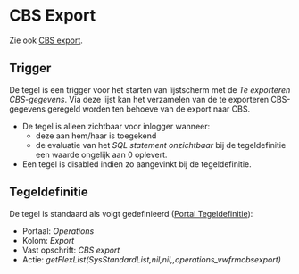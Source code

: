 # CBS Export

Zie ook [CBS export](/docs/probleemoplossing/programmablokken/cbs_export.md).

## Trigger

De tegel is een trigger voor het starten van lijstscherm met de *Te exporteren CBS-gegevens*. Via deze lijst kan het verzamelen van de te exporteren CBS-gegevens geregeld worden ten behoeve van de export naar CBS.

  * De tegel is alleen zichtbaar voor inlogger wanneer: 
    * deze aan hem/haar is toegekend 
    * de evaluatie van het *SQL statement onzichtbaar* bij de tegeldefinitie een waarde ongelijk aan 0 oplevert. 
  * Een tegel is disabled indien zo aangevinkt bij de tegeldefinitie.

## Tegeldefinitie

De tegel is standaard als volgt gedefinieerd ([Portal Tegeldefinitie](/docs/instellen_inrichten/portaldefinitie/portal_tegel.md)):

  *  Portaal: *Operations*
  *  Kolom: *Export* 
  *  Vast opschrift: *CBS export*
  *  Actie: *getFlexList(SysStandardList,nil,nil,,operations_vwfrmcbsexport)*

